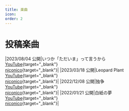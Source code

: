 ```yaml
---
title: 楽曲
icon: 
order: 2
---
```

# 投稿楽曲
|2023/08/04 公開|いつか「ただいま」って言うから<br>[YouTube](https://www.youtube.com/watch?v=IVAIgjNwyPY){target="_blank"}<br>[niconico](https://www.nicovideo.jp/watch/sm42413158){target="_blank"}|
|2023/03/18 公開|Leopard Plant<br>[YouTube](https://www.youtube.com/watch?v=C-TYpeYmtvg){target="_blank"}<br>[niconico](https://www.nicovideo.jp/watch/sm41950614){target="_blank"}|
|2022/12/08 公開|独争<br>[YouTube](https://www.youtube.com/watch?v=hrz-xz5TX64){target="_blank"}<br>[niconico](https://www.nicovideo.jp/watch/sm41475257){target="_blank"}|
|2022/01/21 公開|白紙の夢<br>[YouTube](https://www.youtube.com/watch?v=GDYS9H1z4XE){target="_blank"}<br>[niconico](https://www.nicovideo.jp/watch/sm39926987){target="_blank"}|
